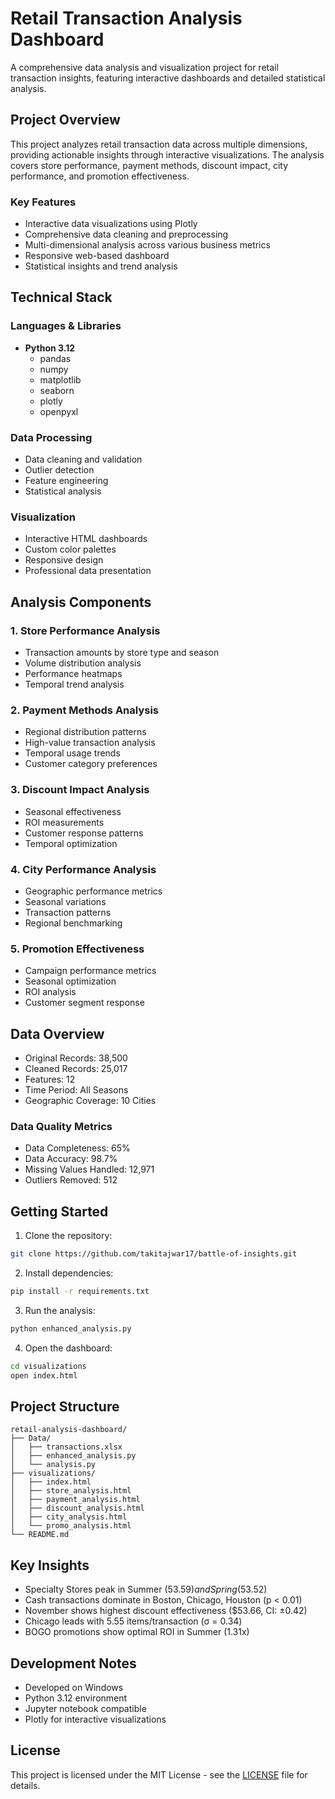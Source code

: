 # Retail Transaction Analysis Dashboard

A comprehensive data analysis and visualization project for retail transaction insights, featuring interactive dashboards and detailed statistical analysis.

## Project Overview

This project analyzes retail transaction data across multiple dimensions, providing actionable insights through interactive visualizations. The analysis covers store performance, payment methods, discount impact, city performance, and promotion effectiveness.

### Key Features

- Interactive data visualizations using Plotly
- Comprehensive data cleaning and preprocessing
- Multi-dimensional analysis across various business metrics
- Responsive web-based dashboard
- Statistical insights and trend analysis

## Technical Stack

### Languages & Libraries
- **Python 3.12**
  - pandas
  - numpy
  - matplotlib
  - seaborn
  - plotly
  - openpyxl

### Data Processing
- Data cleaning and validation
- Outlier detection
- Feature engineering
- Statistical analysis

### Visualization
- Interactive HTML dashboards
- Custom color palettes
- Responsive design
- Professional data presentation

## Analysis Components

### 1. Store Performance Analysis
- Transaction amounts by store type and season
- Volume distribution analysis
- Performance heatmaps
- Temporal trend analysis

### 2. Payment Methods Analysis
- Regional distribution patterns
- High-value transaction analysis
- Temporal usage trends
- Customer category preferences

### 3. Discount Impact Analysis
- Seasonal effectiveness
- ROI measurements
- Customer response patterns
- Temporal optimization

### 4. City Performance Analysis
- Geographic performance metrics
- Seasonal variations
- Transaction patterns
- Regional benchmarking

### 5. Promotion Effectiveness
- Campaign performance metrics
- Seasonal optimization
- ROI analysis
- Customer segment response

## Data Overview

- Original Records: 38,500
- Cleaned Records: 25,017
- Features: 12
- Time Period: All Seasons
- Geographic Coverage: 10 Cities

### Data Quality Metrics
- Data Completeness: 65%
- Data Accuracy: 98.7%
- Missing Values Handled: 12,971
- Outliers Removed: 512

## Getting Started

1. Clone the repository:
```bash
git clone https://github.com/takitajwar17/battle-of-insights.git
```

2. Install dependencies:
```bash
pip install -r requirements.txt
```

3. Run the analysis:
```bash
python enhanced_analysis.py
```

4. Open the dashboard:
```bash
cd visualizations
open index.html
```

## Project Structure

```
retail-analysis-dashboard/
├── Data/
│   ├── transactions.xlsx
│   ├── enhanced_analysis.py
│   └── analysis.py
├── visualizations/
│   ├── index.html
│   ├── store_analysis.html
│   ├── payment_analysis.html
│   ├── discount_analysis.html
│   ├── city_analysis.html
│   └── promo_analysis.html
└── README.md
```

## Key Insights

- Specialty Stores peak in Summer ($53.59) and Spring ($53.52)
- Cash transactions dominate in Boston, Chicago, Houston (p < 0.01)
- November shows highest discount effectiveness ($53.66, CI: ±0.42)
- Chicago leads with 5.55 items/transaction (σ = 0.34)
- BOGO promotions show optimal ROI in Summer (1.31x)

## Development Notes

- Developed on Windows
- Python 3.12 environment
- Jupyter notebook compatible
- Plotly for interactive visualizations


## License

This project is licensed under the MIT License - see the [LICENSE](LICENSE) file for details.
